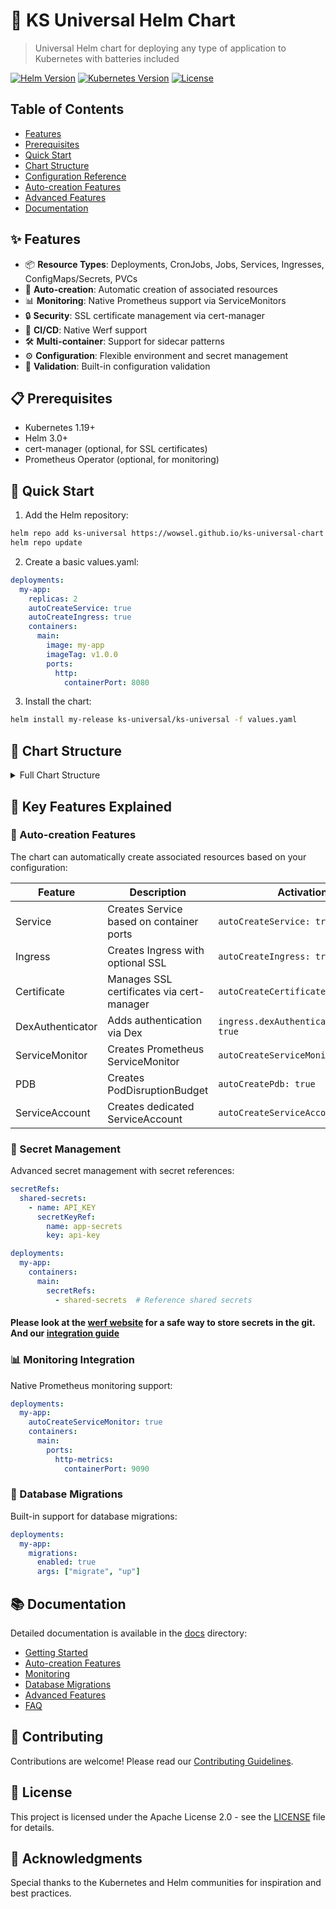 # 🚀 KS Universal Helm Chart

> Universal Helm chart for deploying any type of application to Kubernetes with batteries included

[![Helm Version](https://img.shields.io/badge/helm-v3-blue)](https://helm.sh)
[![Kubernetes Version](https://img.shields.io/badge/kubernetes-%3E%3D%201.19-blue)](https://kubernetes.io)
[![License](https://img.shields.io/badge/license-Apache%202.0-green)](LICENSE)

## Table of Contents
- [Features](#features)
- [Prerequisites](#prerequisites)
- [Quick Start](#quick-start)
- [Chart Structure](#chart-structure)
- [Configuration Reference](#configuration-reference)
- [Auto-creation Features](#auto-creation-features)
- [Advanced Features](#advanced-features)
- [Documentation](#documentation)

## ✨ Features

- 📦 **Resource Types**: Deployments, CronJobs, Jobs, Services, Ingresses, ConfigMaps/Secrets, PVCs
- 🤖 **Auto-creation**: Automatic creation of associated resources
- 📊 **Monitoring**: Native Prometheus support via ServiceMonitors
- 🔒 **Security**: SSL certificate management via cert-manager
- 🔄 **CI/CD**: Native Werf support
- 🛠️ **Multi-container**: Support for sidecar patterns
- ⚙️ **Configuration**: Flexible environment and secret management
- 🎯 **Validation**: Built-in configuration validation

## 📋 Prerequisites

- Kubernetes 1.19+
- Helm 3.0+
- cert-manager (optional, for SSL certificates)
- Prometheus Operator (optional, for monitoring)

## 🚀 Quick Start

1. Add the Helm repository:
```bash
helm repo add ks-universal https://wowsel.github.io/ks-universal-chart
helm repo update
```

2. Create a basic values.yaml:
```yaml
deployments:
  my-app:
    replicas: 2
    autoCreateService: true
    autoCreateIngress: true
    containers:
      main:
        image: my-app
        imageTag: v1.0.0
        ports:
          http:
            containerPort: 8080
```

3. Install the chart:
```bash
helm install my-release ks-universal/ks-universal -f values.yaml
```

## 📑 Chart Structure

<details>
<summary>Full Chart Structure</summary>

```yaml
# Global deployment settings
deploymentsGeneral:
  securityContext: {}      # Pod security context
  nodeSelector: {}         # Node selection constraints
  tolerations: []         # Pod tolerations
  affinity: {}            # Pod affinity rules
  probes: {}              # Default probe configurations
  lifecycle: {}           # Default lifecycle hooks
  autoCreateServiceMonitor: false  # Enable ServiceMonitor creation
  autoCreateSoftAntiAffinity: false  # Enable soft anti-affinity

# Generic settings
generic:
  extraImagePullSecrets: []  # Global image pull secrets
  ingressesGeneral: {}       # Global ingress configurations
  serviceMonitorGeneral: {}  # Global ServiceMonitor settings

# Deployments
deployments:
  deployment-name:
    replicas: 1           # Number of pod replicas
    containers:           # Container configurations
      container-name:
        image: nginx      # Container image
        imageTag: latest  # Image tag
        ports:           # Container ports
          portName:
            containerPort: 80
            protocol: TCP
        resources: {}     # Resource requests and limits
        probes: {}       # Container probes
        env: []          # Environment variables
        envFrom: []      # Environment from ConfigMaps/Secrets
        volumeMounts: [] # Volume mounts
        lifecycle: {}    # Container lifecycle hooks
        command: []      # Container command
        args: []         # Command arguments
        securityContext: {} # Container security context
    
    # Deployment features
    autoCreateService: false        # Create Service automatically
    autoCreateIngress: false        # Create Ingress automatically
    autoCreateServiceMonitor: false # Create ServiceMonitor
    autoCreatePdb: false           # Create PDB
    autoCreateCertificate: false   # Create Certificate
    autoCreateServiceAccount: false # Create ServiceAccount
    autoCreateSoftAntiAffinity: false # Enable soft anti-affinity
    
    # Additional configurations
    serviceType: ClusterIP    # Service type when autoCreateService is true
    ingress: {}              # Ingress configuration
    certificate: {}          # Certificate configuration
    serviceMonitor: {}       # ServiceMonitor configuration
    pdbConfig: {}           # PDB configuration
    serviceAccount: {}       # ServiceAccount configuration
    
    # Scaling and availability
    hpa:                     # HPA configuration
      minReplicas: 1
      maxReplicas: 10
      metrics: []
    
    # Database migrations
    migrations:
      enabled: false
      args: []
      backoffLimit: 1
    
    # Resources
    volumes: []             # Pod volumes
    nodeSelector: {}        # Node selection
    tolerations: []        # Pod tolerations
    affinity: {}           # Pod affinity rules
    annotations: {}        # Deployment annotations
    podAnnotations: {}     # Pod annotations

# CronJobs
cronJobs:
  cronjob-name:
    schedule: "* * * * *"
    timezone: ""
    successfulJobsHistoryLimit: 3
    failedJobsHistoryLimit: 1
    concurrencyPolicy: Allow
    containers: {}     # Same structure as deployment containers
    volumes: []
    nodeSelector: {}
    tolerations: []
    affinity: {}

# One-time Jobs
jobs:
  job-name:
    activeDeadlineSeconds: null
    backoffLimit: 6
    containers: {}     # Same structure as deployment containers
    volumes: []
    nodeSelector: {}
    tolerations: []
    affinity: {}

# Configurations
configs:
  config-name:
    type: configMap    # or "secret"
    data: {}          # Key-value pairs

# Standalone Services
services:
  service-name:
    type: ClusterIP
    ports:
      - name: http
        port: 80
        targetPort: 80
        protocol: TCP

# PersistentVolumeClaims
persistentVolumeClaims:
  pvc-name:
    accessModes: []
    storageClassName: ""
    size: 1Gi

# Standalone Ingresses
ingresses:
  ingress-name:
    annotations: {}
    ingressClassName: ""
    tls: []
    hosts: []
```
</details>

## 🌟 Key Features Explained

### 🔄 Auto-creation Features

The chart can automatically create associated resources based on your configuration:

| Feature | Description | Activation |
|---------|-------------|------------|
| Service | Creates Service based on container ports | `autoCreateService: true` |
| Ingress | Creates Ingress with optional SSL | `autoCreateIngress: true` |
| Certificate | Manages SSL certificates via cert-manager | `autoCreateCertificate: true` |
| DexAuthenticator | Adds authentication via Dex | `ingress.dexAuthenticator.enabled: true` |
| ServiceMonitor | Creates Prometheus ServiceMonitor | `autoCreateServiceMonitor: true` |
| PDB | Creates PodDisruptionBudget | `autoCreatePdb: true` |
| ServiceAccount | Creates dedicated ServiceAccount | `autoCreateServiceAccount: true` |

### 🔐 Secret Management

Advanced secret management with secret references:

```yaml
secretRefs:
  shared-secrets:
    - name: API_KEY
      secretKeyRef:
        name: app-secrets
        key: api-key

deployments:
  my-app:
    containers:
      main:
        secretRefs:
          - shared-secrets  # Reference shared secrets
```

#### Please look at the [werf website](https://werf.io/docs/latest/usage/deploy/values.html#secret-parameters-werf-only) for a safe way to store secrets in the git. And our [integration guide](docs/werf-integration.md)

### 📊 Monitoring Integration

Native Prometheus monitoring support:

```yaml
deployments:
  my-app:
    autoCreateServiceMonitor: true
    containers:
      main:
        ports:
          http-metrics:
            containerPort: 9090
```

### 🔄 Database Migrations

Built-in support for database migrations:

```yaml
deployments:
  my-app:
    migrations:
      enabled: true
      args: ["migrate", "up"]
```

## 📚 Documentation

Detailed documentation is available in the [docs](docs) directory:

- [Getting Started](docs/getting-started.md)
- [Auto-creation Features](docs/auto-creation.md)
- [Monitoring](docs/monitoring.md)
- [Database Migrations](docs/database-migrations.md)
- [Advanced Features](docs/advanced-features.md)
- [FAQ](docs/faq.md)

## 🤝 Contributing

Contributions are welcome! Please read our [Contributing Guidelines](CONTRIBUTING.md).

## 📄 License

This project is licensed under the Apache License 2.0 - see the [LICENSE](LICENSE) file for details.

## 🙏 Acknowledgments

Special thanks to the Kubernetes and Helm communities for inspiration and best practices.